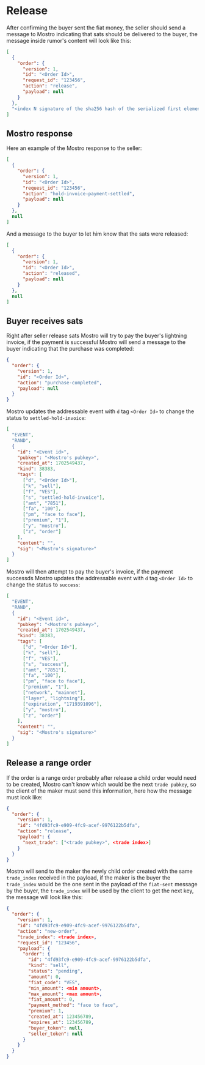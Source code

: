 # Release

After confirming the buyer sent the fiat money, the seller should send a message to Mostro indicating that sats should be delivered to the buyer, the message inside rumor's content will look like this:

```json
[
  {
    "order": {
      "version": 1,
      "id": "<Order Id>",
      "request_id": "123456",
      "action": "release",
      "payload": null
    }
  },
  "<index N signature of the sha256 hash of the serialized first element of content>"
]
```

## Mostro response

Here an example of the Mostro response to the seller:

```json
[
  {
    "order": {
      "version": 1,
      "id": "<Order Id>",
      "request_id": "123456",
      "action": "hold-invoice-payment-settled",
      "payload": null
    }
  },
  null
]
```

And a message to the buyer to let him know that the sats were released:

```json
[
  {
    "order": {
      "version": 1,
      "id": "<Order Id>",
      "action": "released",
      "payload": null
    }
  },
  null
]
```

## Buyer receives sats

Right after seller release sats Mostro will try to pay the buyer's lightning invoice, if the payment is successful Mostro will send a message to the buyer indicating that the purchase was completed:

```json
{
  "order": {
    "version": 1,
    "id": "<Order Id>",
    "action": "purchase-completed",
    "payload": null
  }
}
```

Mostro updates the addressable event with `d` tag `<Order Id>` to change the status to `settled-hold-invoice`:

```json
[
  "EVENT",
  "RAND",
  {
    "id": "<Event id>",
    "pubkey": "<Mostro's pubkey>",
    "created_at": 1702549437,
    "kind": 38383,
    "tags": [
      ["d", "<Order Id>"],
      ["k", "sell"],
      ["f", "VES"],
      ["s", "settled-hold-invoice"],
      ["amt", "7851"],
      ["fa", "100"],
      ["pm", "face to face"],
      ["premium", "1"],
      ["y", "mostro"],
      ["z", "order"]
    ],
    "content": "",
    "sig": "<Mostro's signature>"
  }
]
```

Mostro will then attempt to pay the buyer's invoice, if the payment successds Mostro updates the addressable event with `d` tag `<Order Id>` to change the status to `success`:

```json
[
  "EVENT",
  "RAND",
  {
    "id": "<Event id>",
    "pubkey": "<Mostro's pubkey>",
    "created_at": 1702549437,
    "kind": 38383,
    "tags": [
      ["d", "<Order Id>"],
      ["k", "sell"],
      ["f", "VES"],
      ["s", "success"],
      ["amt", "7851"],
      ["fa", "100"],
      ["pm", "face to face"],
      ["premium", "1"],
      ["network", "mainnet"],
      ["layer", "lightning"],
      ["expiration", "1719391096"],
      ["y", "mostro"],
      ["z", "order"]
    ],
    "content": "",
    "sig": "<Mostro's signature>"
  }
]
```

## Release a range order

If the order is a range order probably after release a child order would need to be created, Mostro can't know which would be the next `trade pubkey`, so the client of the maker must send this information, here how the message must look like:

```json
{
  "order": {
    "version": 1,
    "id": "4fd93fc9-e909-4fc9-acef-9976122b5dfa",
    "action": "release",
    "payload": {
      "next_trade": ["<trade pubkey>", <trade index>]
    }
  }
}
```

Mostro will send to the maker the newly child order created with the same `trade_index` received in the payload, if the maker is the buyer the `trade_index` would be the one sent in the payload of the `fiat-sent` message by the buyer, the `trade_index` will be used by the client to get the next key, the message will look like this:

```json
{
  "order": {
    "version": 1,
    "id": "4fd93fc9-e909-4fc9-acef-9976122b5dfa",
    "action": "new-order",
    "trade_index": <trade index>,
    "request_id": "123456",
    "payload": {
      "order": {
        "id": "4fd93fc9-e909-4fc9-acef-9976122b5dfa",
        "kind": "sell",
        "status": "pending",
        "amount": 0,
        "fiat_code": "VES",
        "min_amount": <min amount>,
        "max_amount": <max amount>,
        "fiat_amount": 0,
        "payment_method": "face to face",
        "premium": 1,
        "created_at": 123456789,
        "expires_at": 123456789,
        "buyer_token": null,
        "seller_token": null
      }
    }
  }
}
```
